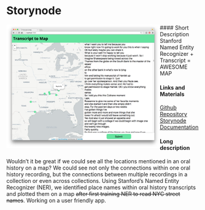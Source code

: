 # Storynode  
<img align="left" width="400px" src="https://raw.githubusercontent.com/nypl-openaudio/start-here/master/Projects/Images/storynode.png" alt="screenshot of prototype interface with text on right column of screen and a map with some points on it on the left column of the screen">  
#### Short Description  
Stanford Named Entity Recognizer + Transcript = AWESOME MAP  

#### Links and Materials  
[Github Repository](https://github.com/bertspaan/openaudioweekend)  
[Storynode Documentation](https://docs.google.com/document/d/1SSJ7M89HgHJqpwNMHz5rcIWAY5cB8d4HRT_j7q3Dyzo/edit)  

#### Long description   
Wouldn’t it be great if we could see all the locations mentioned in an oral history on a map? We could see not only the connections within one oral history recording, but the connections between multiple recordings in a collection or even across collections. Using Stanford’s Named Entity Recognizer (NER), we identified place names within oral history transcripts and plotted them on a map ~~after first training NER to read NYC street names~~. Working on a user friendly app.  
